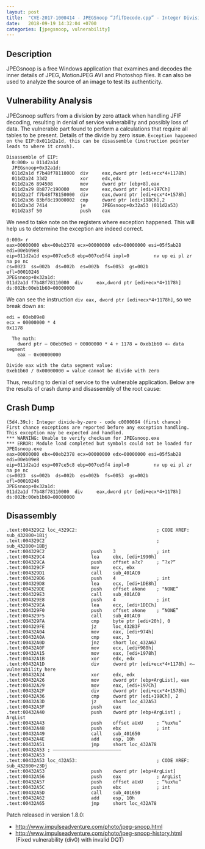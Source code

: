 ```yaml
---
layout: post
title:  "CVE-2017-1000414 - JPEGSnoop “JfifDecode.cpp” - Integer Division by Zero"
date:   2018-09-19 14:32:04 +0700
categories: [jpegsnoop, vulnerability]
---
```


Description
-----------
JPEGsnoop is a free Windows application that examines and decodes the inner details of JPEG, MotionJPEG AVI and Photoshop files. It can 
also be used to analyze the source of an image to test its authenticity.

Vulnerability Analysis
----------------------
JPEGsnoop suffers from a division by zero attack when handling JFIF decoding, resulting in denial of service vulnerability and possibly 
loss of data. The vulnerable part found to perform a calculations that require all tables to be present. Details of the divide by zero 
issue. 
```Exception happened on the EIP:0x011d2a1d, this can be disassemble (instruction pointer leads to where it crash).```

```
Disassemble of EIP:
  0:000> u 011d2a1d 
  JPEGsnoop+0x32a1d:
  011d2a1d f7b48f78110000  div     eax,dword ptr [edi+ecx*4+1178h]
  011d2a24 33d2            xor     edx,edx
  011d2a26 894508          mov     dword ptr [ebp+8],eax
  011d2a29 8b877c190000    mov     eax,dword ptr [edi+197Ch]
  011d2a2f f7b48f78150000  div     eax,dword ptr [edi+ecx*4+1578h]
  011d2a36 83bf8c19000002  cmp     dword ptr [edi+198Ch],2
  011d2a3d 7414            je      JPEGsnoop+0x32a53 (011d2a53)
  011d2a3f 50              push    eax
```


We need to take note on the registers where exception happened. This will help us to determine the exception are indeed correct.
```
0:000> r
eax=00000000 ebx=00eb2378 ecx=00000000 edx=00000000 esi=05f5ab28 edi=00eb09e8
eip=011d2a1d esp=007ce5c8 ebp=007ce5f4 iopl=0         nv up ei pl zr na pe nc
cs=0023  ss=002b  ds=002b  es=002b  fs=0053  gs=002b             efl=00010246
JPEGsnoop+0x32a1d:
011d2a1d f7b48f78110000  div     eax,dword ptr [edi+ecx*4+1178h] ds:002b:00eb1b60=00000000
```

We can see the instruction ```div eax, dword ptr [edi+ecx*4+1178h]```, so we break down as:
```
edi = 00eb09e8
ecx = 00000000 * 4
0x1178

  The math:
    dword ptr — 00eb09e8 + 00000000 * 4 + 1178 = 0xeb1b60 <— data segment 
    eax — 0x00000000

Divide eax with the data segment value:
0xeb1b60 / 0x00000000 = value cannot be divide with zero
```
Thus, resulting to denial of service to the vulnerable application. Below are the results of crash dump and disassembly of the 
root cause:

Crash Dump
----------

```
(5d4.39c): Integer divide-by-zero - code c0000094 (first chance)
First chance exceptions are reported before any exception handling.
This exception may be expected and handled.
*** WARNING: Unable to verify checksum for JPEGsnoop.exe
*** ERROR: Module load completed but symbols could not be loaded for JPEGsnoop.exe
eax=00000000 ebx=00eb2378 ecx=00000000 edx=00000000 esi=05f5ab28 edi=00eb09e8
eip=011d2a1d esp=007ce5c8 ebp=007ce5f4 iopl=0         nv up ei pl zr na pe nc
cs=0023  ss=002b  ds=002b  es=002b  fs=0053  gs=002b             efl=00010246
JPEGsnoop+0x32a1d:
011d2a1d f7b48f78110000  div     eax,dword ptr [edi+ecx*4+1178h] ds:002b:00eb1b60=00000000
```

Disassembly
-----------

```
.text:004329C2 loc_4329C2:                             ; CODE XREF: sub_432800+1B1j
.text:004329C2                                         ; sub_432800+1BBj
.text:004329C2                 push    3               ; int
.text:004329C4                 lea     ebx, [edi+1990h]
.text:004329CA                 push    offset a?x?     ; ”?x?“
.text:004329CF                 mov     ecx, ebx
.text:004329D1                 call    sub_401AC0
.text:004329D6                 push    4               ; int
.text:004329D8                 lea     ecx, [edi+1DE8h]
.text:004329DE                 push    offset aNone    ; "NONE”
.text:004329E3                 call    sub_401AC0
.text:004329E8                 push    4               ; int
.text:004329EA                 lea     ecx, [edi+1DECh]
.text:004329F0                 push    offset aNone    ; “NONE”
.text:004329F5                 call    sub_401AC0
.text:004329FA                 cmp     byte ptr [edi+20h], 0
.text:004329FE                 jz      loc_432B3F
.text:00432A04                 mov     eax, [edi+974h]
.text:00432A0A                 cmp     eax, 3
.text:00432A0D                 jnz     short loc_432A67
.text:00432A0F                 mov     ecx, [edi+980h]
.text:00432A15                 mov     eax, [edi+1978h]
.text:00432A1B                 xor     edx, edx
.text:00432A1D                 div     dword ptr [edi+ecx*4+1178h] <— vulnerability here
.text:00432A24                 xor     edx, edx
.text:00432A26                 mov     dword ptr [ebp+ArgList], eax
.text:00432A29                 mov     eax, [edi+197Ch]
.text:00432A2F                 div     dword ptr [edi+ecx*4+1578h]
.text:00432A36                 cmp     dword ptr [edi+198Ch], 2
.text:00432A3D                 jz      short loc_432A53
.text:00432A3F                 push    eax
.text:00432A40                 push    dword ptr [ebp+ArgList] ; ArgList
.text:00432A43                 push    offset aUxU     ; “%ux%u”
.text:00432A48                 push    ebx             ; int
.text:00432A49                 call    sub_401650
.text:00432A4E                 add     esp, 10h
.text:00432A51                 jmp     short loc_432A78
.text:00432A53 ; —————————————————————————
.text:00432A53
.text:00432A53 loc_432A53:                             ; CODE XREF: sub_432800+23Dj
.text:00432A53                 push    dword ptr [ebp+ArgList]
.text:00432A56                 push    eax             ; ArgList
.text:00432A57                 push    offset aUxU     ; “%ux%u”
.text:00432A5C                 push    ebx             ; int
.text:00432A5D                 call    sub_401650
.text:00432A62                 add     esp, 10h
.text:00432A65                 jmp     short loc_432A78
```

Patch released in version 1.8.0:
- http://www.impulseadventure.com/photo/jpeg-snoop.html
- http://www.impulseadventure.com/photo/jpeg-snoop-history.html (Fixed vulnerability (div0) with invalid DQT)
